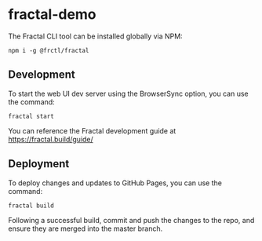 # fractal-demo
The Fractal CLI tool can be installed globally via NPM:

`npm i -g @frctl/fractal`

## Development
To start the web UI dev server using the BrowserSync option, you can use the command:

`fractal start`

You can reference the Fractal development guide at https://fractal.build/guide/

## Deployment
To deploy changes and updates to GitHub Pages, you can use the command:

`fractal build`

Following a successful build, commit and push the changes to the repo, and ensure they are merged into the master branch.
